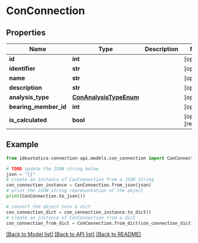 # ConConnection


## Properties

Name | Type | Description | Notes
------------ | ------------- | ------------- | -------------
**id** | **int** |  | [optional] 
**identifier** | **str** |  | [optional] 
**name** | **str** |  | [optional] 
**description** | **str** |  | [optional] 
**analysis_type** | [**ConAnalysisTypeEnum**](ConAnalysisTypeEnum.md) |  | [optional] 
**bearing_member_id** | **int** |  | [optional] 
**is_calculated** | **bool** |  | [optional] [readonly] 

## Example

```python
from ideastatica-connection-api.models.con_connection import ConConnection

# TODO update the JSON string below
json = "{}"
# create an instance of ConConnection from a JSON string
con_connection_instance = ConConnection.from_json(json)
# print the JSON string representation of the object
print(ConConnection.to_json())

# convert the object into a dict
con_connection_dict = con_connection_instance.to_dict()
# create an instance of ConConnection from a dict
con_connection_from_dict = ConConnection.from_dict(con_connection_dict)
```
[[Back to Model list]](../README.md#documentation-for-models) [[Back to API list]](../README.md#documentation-for-api-endpoints) [[Back to README]](../README.md)


